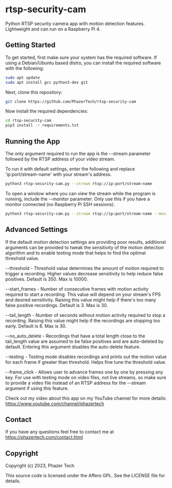 # rtsp-security-cam
Python RTSP security camera app with motion detection features.  Lightweight and can run on a Raspberry Pi 4.

## Getting Started

To get started, first make sure your system has the required software. If using a Debian/Ubuntu based distro, you can install the required software with the following:

```bash
sudo apt update
sudo apt install gcc python3-dev git
```

Next, clone this repository:

```bash
git clone https://github.com/PhazerTech/rtsp-security-cam
```

Now install the required dependencies:

```bash
cd rtsp-security-cam
pip3 install -r requirements.txt
```

## Running the App

The only argument required to run the app is the --stream parameter followed by the RTSP address of your video stream.

To run it with default settings, enter the following and replace 'ip:port/stream-name' with your stream's address.

```bash
python3 rtsp-security-cam.py --stream rtsp://ip:port/stream-name
```

To open a window where you can view the stream while the program is running, include the --monitor parameter.
Only use this if you have a monitor connected (no Raspberry Pi SSH sessions).

```bash
python3 rtsp-security-cam.py --stream rtsp://ip:port/stream-name --monitor
```

## Advanced Settings

If the default motion detection settings are providing poor results, additional arguments can be provided to tweak the sensitivity of the motion detection algorithm and to enable testing mode
that helps to find the optimal threshold value.

--threshold - Threshold value determines the amount of motion required to trigger a recording. Higher values decrease sensitivity to help reduce false positives. Default is 350. Max is 10000.

--start_frames - Number of consecutive frames with motion activity required to start a recording. This value will depend on your stream's FPS and desired sensitivity. Raising this value might help if there's too many false positive recordings. Default is 3. Max is 30.

--tail_length - Number of seconds without motion activity required to stop a recording. Raising this value might help if the recordings are stopping too early. Default is 8. Max is 30.

--no_auto_delete - Recordings that have a total length close to the tail_length value are assumed to be false positives and are auto-deleted by default. Entering this argument disables the auto-delete feature.

--testing - Testing mode disables recordings and prints out the motion value for each frame if greater than threshold. Helps fine tune the threshold value.

--frame_click - Allows user to advance frames one by one by pressing any key. For use with testing mode on video files, not live streams, so make sure to provide a video file instead of an RTSP address for the --stream argument if using this feature.

Check out my video about this app on my YouTube channel for more details: https://www.youtube.com/channel/phazertech

## Contact

If you have any questions feel free to contact me at https://phazertech.com/contact.html

## Copyright

Copyright (c) 2023, Phazer Tech

This source code is licensed under the Affero GPL. See the LICENSE file for details.
